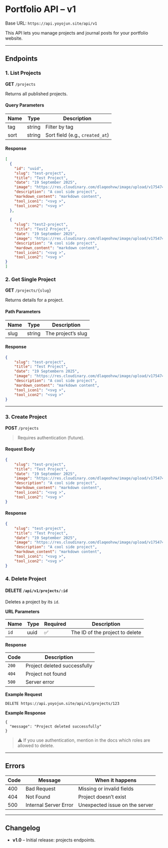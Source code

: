 # Portfolio API – v1

Base URL: `https://api.yoyojun.site/api/v1`

This API lets you manage projects and journal posts for your portfolio website.

---

## Endpoints

### 1. List Projects
**GET** `/projects`

Returns all published projects.

#### Query Parameters
| Name | Type   | Description                     |
| ---- | ------ | ------------------------------- |
| tag  | string | Filter by tag                   |
| sort | string | Sort field (e.g., `created_at`) |

#### Response
```json
[
  {
    "id": "uuid",
    "slug": "test-project",
    "title": "Test Project",
    "date": "19 September 2025",
  	"image": "https://res.cloudinary.com/dlaqeohvw/image/upload/v1754748504/img-udo_mqwufl.png",
    "description": "A cool side project",
    "markdown_content": "markdown content",
    "tool_icon1": "<svg >",
    "tool_icon2": "<svg >"
  },
  
  {
    "slug": "test2-project",
    "title": "Test2 Project",
    "date": "19 September 2025",
  	"image": "https://res.cloudinary.com/dlaqeohvw/image/upload/v1754748504/img-udo_mqwufl.png",
    "description": "A cool side project",
    "mardown_content": "markdown content",
    "tool_icon1": "<svg >",
    "tool_icon2": "<svg >"
}
]
```



### 2. Get Single Project

**GET** `/projects/{slug}`

Returns details for a project.

#### Path Parameters

| Name | Type   | Description        |
| ---- | ------ | ------------------ |
| slug | string | The project’s slug |

#### Response

```json
{
    "slug": "test-project",
    "title": "Test Project",
    "date": "19 Septembern 2025",
  	"image": "https://res.cloudinary.com/dlaqeohvw/image/upload/v1754748504/img-udo_mqwufl.png",
    "description": "A cool side project",
    "mardown_content": "markdown content",
    "tool_icon1": "<svg >",
    "tool_icon2": "<svg >"
}
```

------



### 3. Create Project

**POST** `/projects`

> Requires authentication (future).

#### Request Body

```json
{
    "slug": "test-project",
    "title": "Test Project",
    "date": "19 September 2025",
  	"image": "https://res.cloudinary.com/dlaqeohvw/image/upload/v1754748504/img-udo_mqwufl.png",
    "description": "A cool side project",
    "markdown_content": "markdown content",
    "tool_icon1": "<svg >",
    "tool_icon2": "<svg >"
}
```

#### Response

```json
{
    "slug": "test-project",
    "title": "Test Project",
    "date": "19 September 2025",
  	"image": "https://res.cloudinary.com/dlaqeohvw/image/upload/v1754748504/img-udo_mqwufl.png",
    "description": "A cool side project",
    "markdown_content": "markdown content",
    "tool_icon1": "<svg >",
    "tool_icon2": "<svg >"
}
```



### 4. Delete Project

#### DELETE `/api/v1/projects/:id`

Deletes a project by its `id`.

**URL Parameters**

| Name | Type | Required | Description                     |
| ---- | ---- | -------- | ------------------------------- |
| `id` | uuid | ✅        | The ID of the project to delete |

**Response**

| Code  | Description                  |
| ----- | ---------------------------- |
| `200` | Project deleted successfully |
| `404` | Project not found            |
| `500` | Server error                 |

**Example Request**

```
DELETE https://api.yoyojun.site/api/v1/projects/123
```

**Example Response**

```
{
  "message": "Project deleted successfully"
}
```

> ⚠️ If you use authentication, mention in the docs which roles are allowed to delete.

------

## Errors

| Code | Message               | When it happens                |
| ---- | --------------------- | ------------------------------ |
| 400  | Bad Request           | Missing or invalid fields      |
| 404  | Not Found             | Project doesn’t exist          |
| 500  | Internal Server Error | Unexpected issue on the server |

------

## Changelog

- **v1.0** – Initial release: projects endpoints.

